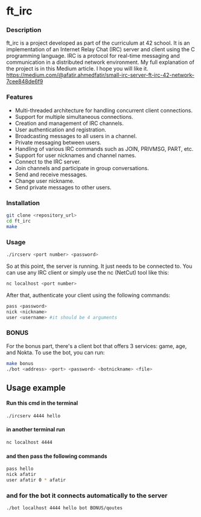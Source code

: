 # ft_irc

### Description

ft_irc is a project developed as part of the curriculum at 42 school. It is an implementation of an Internet Relay Chat (IRC) server and client using the C programming language. IRC is a protocol for real-time messaging and communication in a distributed network environment.
My full explanation of the project is in this Medium article. I hope you will like it. https://medium.com/@afatir.ahmedfatir/small-irc-server-ft-irc-42-network-7cee848de6f9

### Features
- Multi-threaded architecture for handling concurrent client connections.
- Support for multiple simultaneous connections.
- Creation and management of IRC channels.
- User authentication and registration.
- Broadcasting messages to all users in a channel.
- Private messaging between users.
- Handling of various IRC commands such as JOIN, PRIVMSG, PART, etc.
- Support for user nicknames and channel names.
- Connect to the IRC server.
- Join channels and participate in group conversations.
- Send and receive messages.
- Change user nickname.
- Send private messages to other users.

### Installation
``` bash
git clone <repository_url>
cd ft_irc
make
```
### Usage
``` bash
./ircserv <port number> <password>
```
So at this point, the server is running. It just needs to be connected to. You can use any IRC client or simply use the nc (NetCut) tool like this:
```bash
nc localhost <port number>
```
After that, authenticate your client using the following commands:
```bash
pass <password>
nick <nickname>
user <username> #it should be 4 arguments
```
### BONUS
For the bonus part, there's a client bot that offers 3 services: game, age, and Nokta. To use the bot, you can run:
```bash
make bonus
./bot <address> <port> <password> <botnickname> <file>
```
## Usage example
#### Run this cmd in the terminal
```bash
./ircserv 4444 hello
```
#### in another terminal run
```bash
nc localhost 4444
```
#### and then pass the following commands
```bash
pass hello
nick afatir
user afatir 0 * afatir
```
### and for the bot it connects automatically to the server
```bash
./bot localhost 4444 hello bot BONUS/qoutes
```
